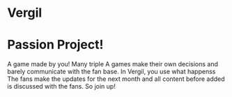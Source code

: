 # Vergil
# Passion Project!
A game made by you!
Many triple A games make their own decisions and barely communicate with the fan base. In Vergil, you use what happenss
The fans make the updates for the next month and all content before added is discussed with the fans.
So join up!
